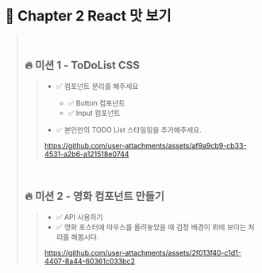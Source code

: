 <br>

# 📝 Chapter 2 React 맛 보기
>
><br>
>
> ## 🔥 미션 1 - ToDoList CSS
>> - ✅ 컴포넌트 분리를 해주세요
>>   
>>   - ✅ Button 컴포넌트
>>   - ✅ Input 컴포넌트
>>  
>> - ✅ 본인만의 TODO List 스타일링을 추가해주세요.
>>
>> https://github.com/user-attachments/assets/af9a9cb9-cb33-4531-a2b6-a121518e0744
>>
> <br>
>
> ## 🔥 미션 2 - 영화 컴포넌트 만들기
>> - ✅ API 사용하기
>> - ✅ 영화 포스터에 마우스를 올려놓았을 때 검정 배경이 위에 보이는 처리를 해봅시다.
>>
>> https://github.com/user-attachments/assets/2f013f40-c1d1-4407-8a44-60361c033bc2

<br>




